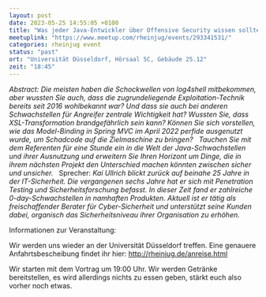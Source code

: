 ```yaml
---
layout: post
date: 2023-05-25 14:55:05 +0100
title: "Was jeder Java-Entwickler über Offensive Security wissen sollte (Kai Ullrich)"
meetuplink: "https://www.meetup.com/rheinjug/events/293341531/"
categories: rheinjug event
status: "past"
ort: "Universität Düsseldorf, Hörsaal 5C, Gebäude 25.12"
zeit: "18:45"
---
```


*Abstract:*
*Die meisten haben die Schockwellen von log4shell mitbekommen, aber wussten Sie auch, dass die zugrundeliegende Exploitation-Technik bereits seit 2016 wohlbekannt war? Und dass sie auch bei anderen Schwachstellen für Angreifer zentrale Wichtigkeit hat? Wussten Sie, dass XSL-Transformation brandgefährlich sein kann? Können Sie sich vorstellen, wie das Model-Binding in Spring MVC im April 2022 perfide ausgenutzt wurde, um Schadcode auf die Zielmaschine zu bringen?*
 
*Tauchen Sie mit dem Referenten für eine Stunde ein in die Welt der Java-Schwachstellen und ihrer Ausnutzung und erweitern Sie Ihren Horizont um Dinge, die in ihrem nächsten Projekt den Unterschied machen könnten zwischen sicher und unsicher.*
 
Sprecher:
*Kai Ullrich blickt zurück auf beinahe 25 Jahre in der IT-Sicherheit. Die vergangenen sechs Jahre hat er sich mit Penetration Testing und Sicherheitsforschung befasst. In dieser Zeit fand er zahlreiche 0-day-Schwachstellen in namhaften Produkten. Aktuell ist er tätig als freischaffender Berater für Cyber-Sicherheit und unterstützt seine Kunden dabei, organisch das Sicherheitsniveau ihrer Organisation zu erhöhen.*
 
Informationen zur Veranstaltung:
 
Wir werden uns wieder an der Universität Düsseldorf treffen. Eine genauere Anfahrtsbescheibung findet ihr hier: <a href="http://rheinjug.de/anreise.html" class="linkified">http://rheinjug.de/anreise.html</a>
 
Wir starten mit dem Vortrag um 19:00 Uhr. Wir werden Getränke bereitstellen, es wird allerdings nichts zu essen geben, stärkt euch also vorher noch etwas.
 
